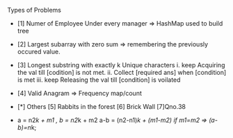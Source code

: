 Types of Problems

- [1] Numer of Employee Under every manager
  => HashMap used to build tree

- [2] Largest subarray with zero sum
  => remembering the previously occured value.

- [3] Longest substring with exactly k Unique characters
  i. keep Acquiring the val till [codition] is not met.
  ii. Collect [required ans] when [condition] is met
  iii. keep Releasing the val till [condition] is voilated

- [4] Valid Anagram
  => Frequency map/count

- [*] Others
  [5] Rabbits in the forest
  [6] Brick Wall
  [7]Qno.38

- a = n2*k + m1 , b = n2*k + m2
  a-b = (n2-n1)*k + (m1-m2)
  if m1=m2 => (a-b)=n*k;
